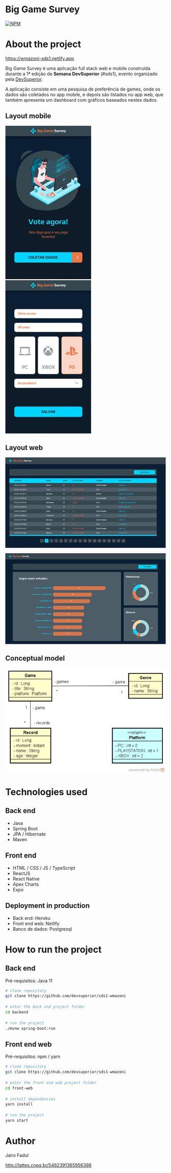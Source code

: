 # Big Game Survey 
[![NPM](https://img.shields.io/npm/l/react)](https://github.com/fadultech/exemplo-readme/blob/main/LICENSE) 

# About the project

https://wmazoni-sds1.netlify.app

Big Game Survey é uma aplicação full stack web e mobile construída durante a 1ª edição da **Semana DevSuperior** (#sds1), evento organizado pela [DevSuperior](https://devsuperior.com "Site da DevSuperior").

A aplicação consiste em uma pesquisa de preferência de games, onde os dados são coletados no app mobile, e depois são listados no app web, que também apresenta um dashboard com gráficos baseados nestes dados.

## Layout mobile
![Mobile 1](https://github.com/acenelio/assets/raw/main/sds1/mobile1.png) ![Mobile 2](https://github.com/acenelio/assets/raw/main/sds1/mobile2.png)

## Layout web
![Web 1](https://github.com/acenelio/assets/raw/main/sds1/web1.png)

![Web 2](https://github.com/acenelio/assets/raw/main/sds1/web2.png)

## Conceptual model
![Modelo Conceitual](https://github.com/acenelio/assets/raw/main/sds1/modelo-conceitual.png)

# Technologies used
## Back end
- Java
- Spring Boot
- JPA / Hibernate
- Maven
## Front end
- HTML / CSS / JS / TypeScript
- ReactJS
- React Native
- Apex Charts
- Expo
## Deployment in production
- Back end: Heroku
- Front end web: Netlify
- Banco de dados: Postgresql

# How to run the project

## Back end
Pré-requisitos: Java 11

```bash
# clone repository
git clone https://github.com/devsuperior/sds1-wmazoni

# enter the back end project folder
cd backend

# run the project
./mvnw spring-boot:run
```

## Front end web
Pré-requisitos: npm / yarn

```bash
# clone repository
git clone https://github.com/devsuperior/sds1-wmazoni

# enter the front end web project folder
cd front-web

# install dependencies
yarn install

# run the project
yarn start
```

# Author

Jairo Fadul

http://lattes.cnpq.br/5482391365956398
